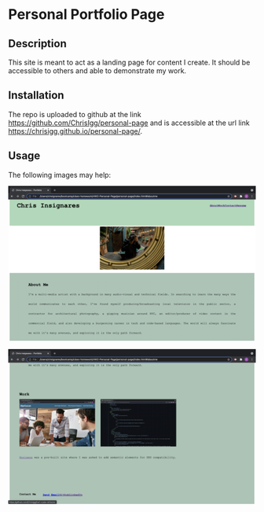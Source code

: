 # Personal Portfolio Page

## Description

This site is meant to act as a landing page for content I create. It should be accessible to others and able to demonstrate my work.

## Installation

The repo is uploaded to github at the link https://github.com/ChrisIgg/personal-page and is accessible at the url link https://chrisigg.github.io/personal-page/.

## Usage

The following images may help:

![PortfolioPage1](./assets/images/personalportfoliopage/website1.png)

![PortfolioPage2](./assets/images/personalportfoliopage/website2.png)

